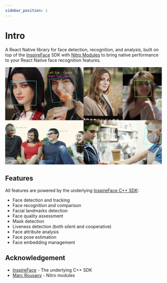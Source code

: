 ```yaml
---
sidebar_position: 1
---
```


# Intro

A React Native library for face detection, recognition, and analysis, built on top of the [InspireFace](https://github.com/HyperInspire/InspireFace) SDK with [Nitro Modules](https://github.com/mrousavy/nitro) to bring native performance to your React Native face recognition features.

![Docs Version Dropdown](./img/banner.jpg)

## Features

All features are powered by the underlying [InspireFace C++ SDK](https://github.com/HyperInspire/InspireFace):

- Face detection and tracking
- Face recognition and comparison
- Facial landmarks detection
- Face quality assessment
- Mask detection
- Liveness detection (both silent and cooperative)
- Face attribute analysis
- Face pose estimation
- Face embedding management

## Acknowledgement

- [InspireFace](https://github.com/HyperInspire/InspireFace) - The underlying C++ SDK
- [Marc Rousavy](https://github.com/mrousavy) - Nitro modules
